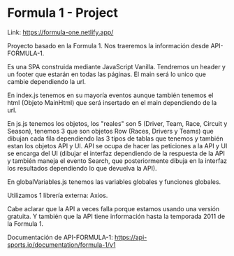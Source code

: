 # Formula 1 - Project

Link: https://formula-one.netlify.app/

Proyecto basado en la Formula 1. Nos traeremos la información desde API-FORMULA-1.

Es una SPA construida mediante JavaScript Vanilla. Tendremos un header y un footer que estarán en todas las páginas. El main será lo unico que cambie dependiendo la url.

En index.js tenemos en su mayoría eventos aunque también tenemos el html (Objeto MainHtml) que será insertado en el main dependiendo de la url.

En js.js tenemos los objetos, los "reales" son 5 (Driver, Team, Race, Circuit y Season), tenemos 3 que son objetos Row (Races, Drivers y Teams) que dibujan cada fila dependiendo las 3 tipos de tablas que tenemos y también estan los objetos API y UI. API se ocupa de hacer las peticiones a la API y UI se encarga del UI (dibujar el interfaz dependiendo de la respuesta de la API y también maneja el evento Search, que posteriormente dibuja en la interfaz los resultados dependiendo lo que devuelva la API).

En globalVariables.js tenemos las variables globales y funciones globales.

Utilizamos 1 librería externa: Axios.

Cabe aclarar que la API a veces falla porque estamos usando una versión gratuita. Y también que la API tiene información hasta la temporada 2011 de la Formula 1.

Documentación de API-FORMULA-1: https://api-sports.io/documentation/formula-1/v1
